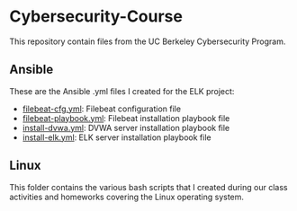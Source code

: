 # Cybersecurity-Course

This repository contain files from the UC Berkeley Cybersecurity Program.

## Ansible

These are the Ansible .yml files I created for the ELK project:

* [filebeat-cfg.yml](Ansible/filebeat-cfg.yml): Filebeat configuration file
* [filebeat-playbook.yml](Ansible/filebeat-playbook.yml): Filebeat installation playbook file
* [install-dvwa.yml](Ansible/install-dvwa.yml): DVWA server installation playbook file
* [install-elk.yml](Ansible/install-elk.yml): ELK server installation playbook file

## Linux

This folder contains the various bash scripts that I created during our class activities and homeworks covering the Linux operating system.

